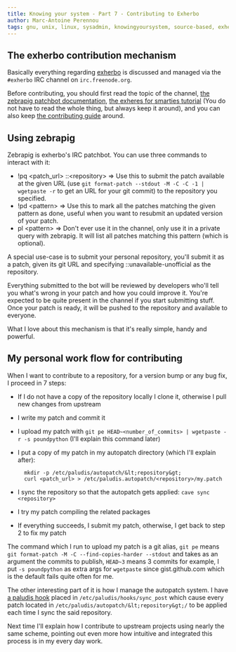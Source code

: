 ```yaml
---
title: Knowing your system - Part 7 - Contributing to Exherbo
author: Marc-Antoine Perennou
tags: gnu, unix, linux, sysadmin, knowingyoursystem, source-based, exherbo, paludis
---
```


## The exherbo contribution mechanism

Basically everything regarding [exherbo](http://www.exherbo.org/) is discussed and managed via the `#exherbo` IRC
channel on `irc.freenode.org`.

Before contributing, you should first read the topic of the channel, [the zebrapig patchbot documentation](http://www.exherbo.org/docs/patchbot.html),
[the exheres for smarties tutorial](http://exherbo.org/docs/exheres-for-smarties.html) (You do not have to read the
whole thing, but always keep it around), and you can also keep [the contributing guide](http://www.exherbo.org/docs/contributing.html)
around.

## Using zebrapig

Zebrapig is exherbo's IRC patchbot. You can use three commands to interact with it:

* !pq &lt;patch_url&gt; ::&lt;repository&gt; =&gt; Use this to submit the patch available at the given URL (use `git format-patch --stdout -M -C -C -1 | wgetpaste -r`
  to get an URL for your git commit) to the repository you specified.
* !pd &lt;pattern&gt; =&gt; Use this to mark all the patches matching the given pattern as done, useful when you want to
  resubmit an updated version of your patch.
* pl &lt;pattern&gt; =&gt; Don't ever use it in the channel, only use it in a private query with zebrapig. It will list all
  patches matching this pattern (which is optional).

A special use-case is to submit your personal repository, you'll submit it as a patch, given its git URL and specifying
::unavailable-unofficial as the repository.

Everything submitted to the bot will be reviewed by developers who'll tell you what's wrong in your patch and how you
could improve it. You're expected to be quite present in the channel if you start submitting stuff. Once your patch is
ready, it will be pushed to the repository and available to everyone.

What I love about this mechanism is that it's really simple, handy and powerful.

## My personal work flow for contributing

When I want to contribute to a repository, for a version bump or any bug fix, I proceed in 7 steps:

* If I do not have a copy of the repository locally I clone it, otherwise I pull new changes from upstream
* I write my patch and commit it
* I upload my patch with `git pe HEAD~<number_of_commits> | wgetpaste -r -s poundpython` (I'll explain this command
  later)
* I put a copy of my patch in my autopatch directory (which I'll explain after):

        mkdir -p /etc/paludis/autopatch/&lt;repository&gt;
        curl <patch_url> > /etc/paludis.autopatch/<repository>/my.patch

* I sync the repository so that the autopatch gets applied: `cave sync <repository>`
* I try my patch compiling the related packages
* If everything succeeds, I submit my patch, otherwise, I get back to step 2 to fix my patch

The command which I run to upload my patch is a git alias, `git pe` means `git format-patch -M -C --find-copies-harder --stdout`
and takes as an argument the commits to publish, `HEAD~3` means 3 commits for example, I put `-s poundpython` as extra
args for `wgetpaste` since gist.github.com which is the default fails quite often for me.

The other interesting part of it is how I manage the autopatch system. I have [a paludis hook](https://github.com/Keruspe/paludis-config/blob/exherbo/hooks/sync_post/local_update.bash)
placed in `/etc/paludis/hooks/sync_post` which cause every patch located in `/etc/paludis/autopatch/&lt;repository&gt;/` to be
applied each time I sync the said repository.


Next time I'll explain how I contribute to upstream projects using nearly the same scheme, pointing out even more how
intuitive and integrated this process is in my every day work.
